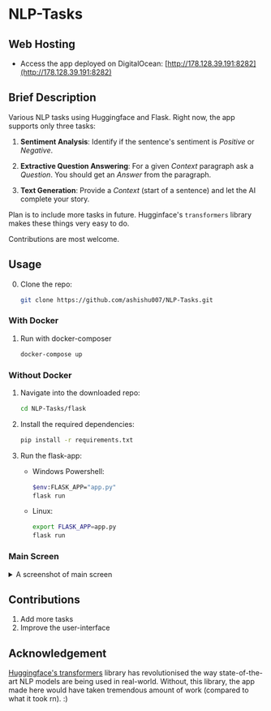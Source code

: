 # NLP-Tasks

## Web Hosting

* Access the app deployed on DigitalOcean: [http://178.128.39.191:8282](http://178.128.39.191:8282)

## Brief Description

Various NLP tasks using Huggingface and Flask. Right now, the app supports only three tasks:

1. **Sentiment Analysis**: Identify if the sentence's sentiment is _Positive_ or _Negative_.

2. **Extractive Question Answering**: For a given _Context_ paragraph ask a _Question_. You should get an _Answer_ from the paragraph.

3. **Text Generation**: Provide a _Context_ (start of a sentence) and let the AI complete your story.

Plan is to include more tasks in future. Hugginface's `transformers` library makes these things very easy to do. 

Contributions are most welcome.

## Usage

0. Clone the repo: 
    ```bash
    git clone https://github.com/ashishu007/NLP-Tasks.git
    ```

### With Docker

1. Run with docker-composer
    ```bash
    docker-compose up
    ```
### Without Docker

1. Navigate into the downloaded repo:
    ```bash
    cd NLP-Tasks/flask
    ```

2. Install the required dependencies:
    ```bash
    pip install -r requirements.txt
    ```

3. Run the flask-app:

    * Windows Powershell:
        ```bash
        $env:FLASK_APP="app.py"
        flask run
        ```

    * Linux:
        ```bash
        export FLASK_APP=app.py
        flask run
        ```

### Main Screen

<details><summary>A screenshot of main screen</summary>

![main screen](./images/main_screen_ss.png) 

</details>


## Contributions

1. Add more tasks
2. Improve the user-interface

## Acknowledgement

[Huggingface's transformers](https://huggingface.co/transformers/) library has revolutionised the way state-of-the-art NLP models are being used in real-world. Without, this library, the app made here would have taken tremendous amount of work (compared to what it took rn). :)

